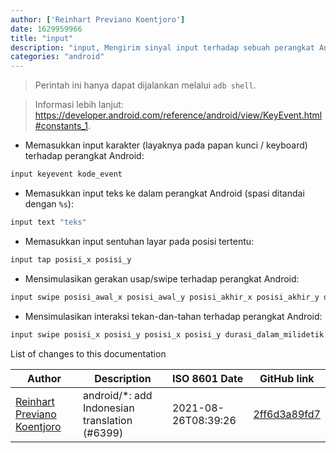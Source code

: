 ```yaml
---
author: ['Reinhart Previano Koentjoro']
date: 1629959966
title: "input"
description: "input, Mengirim sinyal input terhadap sebuah perangkat Android."
categories: "android"
---
```

> Perintah ini hanya dapat dijalankan melalui `adb shell`.

> Informasi lebih lanjut: <https://developer.android.com/reference/android/view/KeyEvent.html#constants_1>.

- Memasukkan input karakter (layaknya pada papan kunci / keyboard) terhadap perangkat Android:

```bash
input keyevent kode_event
```

- Memasukkan input teks ke dalam perangkat Android (spasi ditandai dengan `%s`):

```bash
input text "teks"
```

- Memasukkan input sentuhan layar pada posisi tertentu:

```bash
input tap posisi_x posisi_y
```

- Mensimulasikan gerakan usap/swipe terhadap perangkat Android:

```bash
input swipe posisi_awal_x posisi_awal_y posisi_akhir_x posisi_akhir_y durasi_dalam_milidetik
```

- Mensimulasikan interaksi tekan-dan-tahan terhadap perangkat Android:

```bash
input swipe posisi_x posisi_y posisi_x posisi_y durasi_dalam_milidetik
```
List of changes to this documentation


Author | Description | ISO 8601 Date | GitHub link
------|-----|-----|-----
[Reinhart Previano Koentjoro](mailto:reinhart_previano@yahoo.com) | android/*: add Indonesian translation (#6399) | 2021-08-26T08:39:26 | [2ff6d3a89fd7](https://github.com/tldr-pages/tldr/commit/2ff6d3a89fd70c776e9fdebef1708fa7ff76e2cd)

